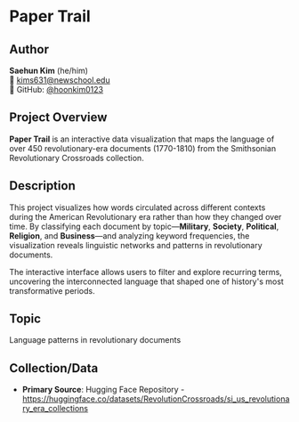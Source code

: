 # Paper Trail

## Author
**Saehun Kim** (he/him)  
📧 kims631@newschool.edu  
🔗 GitHub: [@hoonkim0123](https://github.com/hoonkim0123)

## Project Overview

**Paper Trail** is an interactive data visualization that maps the language of over 450 revolutionary-era documents (1770-1810) from the Smithsonian Revolutionary Crossroads collection.

## Description

This project visualizes how words circulated across different contexts during the American Revolutionary era rather than how they changed over time. By classifying each document by topic—**Military**, **Society**, **Political**, **Religion**, and **Business**—and analyzing keyword frequencies, the visualization reveals linguistic networks and patterns in revolutionary documents.

The interactive interface allows users to filter and explore recurring terms, uncovering the interconnected language that shaped one of history's most transformative periods.

## Topic

Language patterns in revolutionary documents

## Collection/Data

- **Primary Source**: Hugging Face Repository - https://huggingface.co/datasets/RevolutionCrossroads/si_us_revolutionary_era_collections

